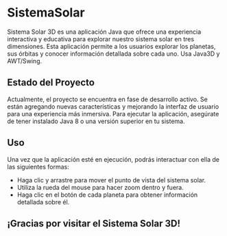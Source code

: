 # SistemaSolar
Sistema Solar 3D es una aplicación Java que ofrece una experiencia interactiva y educativa para explorar nuestro sistema solar en tres dimensiones. Esta aplicación permite a los usuarios explorar los planetas, sus órbitas y conocer información detallada sobre cada uno. Usa Java3D y AWT/Swing.

## Estado del Proyecto
Actualmente, el proyecto se encuentra en fase de desarrollo activo. Se están agregando nuevas características y mejorando la interfaz de usuario para una experiencia más inmersiva.
Para ejecutar la aplicación, asegúrate de tener instalado Java 8 o una versión superior en tu sistema.

## Uso
Una vez que la aplicación esté en ejecución, podrás interactuar con ella de las siguientes formas:

- Haga clic y arrastre para mover el punto de vista del sistema solar.
- Utiliza la rueda del mouse para hacer zoom dentro y fuera.
- Haga clic en el botón de cada planeta para obtener información detallada sobre él.

## ¡Gracias por visitar el Sistema Solar 3D!
